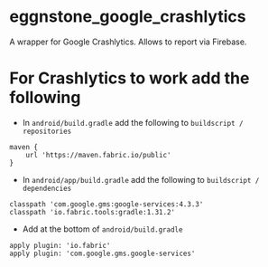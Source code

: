 # eggnstone_google_crashlytics

A wrapper for Google Crashlytics. Allows to report via Firebase.

# For Crashlytics to work add the following
- In ```android/build.gradle``` add the following to ```buildscript / repositories```
```
maven {
    url 'https://maven.fabric.io/public'
}
```

- In ```android/app/build.gradle``` add the following to ```buildscript / dependencies```
```
classpath 'com.google.gms:google-services:4.3.3'
classpath 'io.fabric.tools:gradle:1.31.2'
```
    
- Add at the bottom of ```android/build.gradle```
```
apply plugin: 'io.fabric'
apply plugin: 'com.google.gms.google-services'
```
